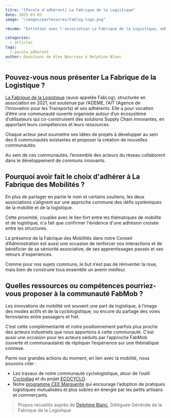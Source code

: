 ```yaml
---
titre: "[Parole d'adhérent] La Fabrique de la Logistique"
date: 2025-03-03
image: "/images/partenaires/fablog-logo.png"

résumé: "Entretien avec l'association La Fabrique de la Logistique, adhérente à la FabMob"

categories: 
  - articles
tags: 
  - parole_adherent
author: Questions de Alex Bourreau à Delphine Blanc
---
```


## Pouvez-vous nous présenter La Fabrique de la Logistique ?

[La Fabrique de la Logistique](https://www.lafabriquedelalogistique.fr/) (aussi appelée FabLog), structurée en association en 2021, est soutenue par l’ADEME, l’AIT (Agence de l’Innovation pour les Transports) et ses adhérents. Elle a pour vocation d’être une communauté ouverte organisée autour d’un écosystème d’utilisateurs qui co-construisent des solutions Supply Chain innovantes, en apportant leurs compétences et leurs ressources.

Chaque acteur peut soumettre ses idées de projets à développer au sein des 6 communautés existantes et proposer la création de nouvelles communautés.

Au sein de ces communautés, l’ensemble des acteurs du réseau collaborent dans le développement de communs innovants.

## Pourquoi avoir fait le choix d'adhérer à La Fabrique des Mobilités ?

En plus de partager en partie le nom et certains soutiens, les deux associations s’alignent sur une approche commune des défis systémiques de la mobilité et de la logistique.

Cette proximité, couplée avec le lien fort entre les thématiques de mobilité et de logistique, n'a fait que confirmer l'évidence d'une adhésion croisée entre les structures.

La présence de la Fabrique des Mobilités dans notre Conseil d’Administration est aussi une occasion de renforcer nos interactions et de bénéficier de sa séniorité associative, de ses apprentissages passés et ses retours d'expériences.

Comme pour nos sujets communs, le but n’est pas de réinventer la roue, mais bien de construire tous ensemble un avenir meilleur.


## Quelles ressources ou compétences pourriez-vous proposer à la communauté FabMob ?

Les innovations de mobilité ont souvent une part de logistique, à l’image des modes actifs et de la cyclologistique, ou encore du partage des voies ferroviaires entre passagers et fret.

C’est cette complémentarité et notre positionnement parfois plus proche des acteurs industriels que nous apportons à cette communauté. C’est aussi une occasion pour les acteurs séduits par l’approche FabMob (ouverte et communautaire) de répliquer l’expérience sur une thématique connexe.

Parmi nos grandes actions du moment, en lien avec la mobilité, nous pouvons citer :

* Les travaux de notre communauté cyclologistique, atour de l’outil [Cyclodiag](https://cyclodiag.lafabriquedelalogistique.fr) et du projet [ECOCYCLO](https://www.linkedin.com/posts/fabrique-de-la-logistique_le-nouveau-projet-de-la-communaut%C3%A9-cyclologistique-activity-7283500640192933890-JVzg).
* Notre [programme CEE Marguerite](https://www.lafabriquedelalogistique.fr/marguerite) qui encourage l’adoption de pratiques logistiques mutualisées et plus sobres en énergie par les petits artisans et commerçants.


> Propos recueillis auprès de [Delphine Blanc](https://www.linkedin.com/in/delphine-blanc-24b30453), Déléguée Générale de la Fabrique de la Logistique